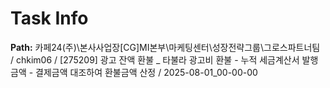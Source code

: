 # Task Info

**Path:** 카페24(주)\본사사업장\[CG]MI본부\마케팅센터\성장전략그룹\그로스파트너팀 / chkim06 / [275209] 광고 잔액 환불 _ 타불라 광고비 환불 - 누적 세금계산서 발행금액 - 결제금액 대조하여 환불금액 산정 / 2025-08-01_00-00-00

